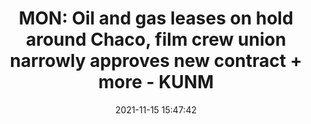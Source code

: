 ---
"title": "MON: Oil and gas leases on hold around Chaco, film crew union narrowly approves new contract + more - KUNM"
"date": "2021-11-15 15:47:42"
"feed_name": "GOOGLENEWSMINING"
"feed_website": "https://news.google.com/search?q=mining%2Bincident&hl=en-US&gl=US&ceid=US:en"
"feed_rss": "https://news.google.com/rss/search?q=mining%2Bincident&hl=en-US&gl=US&ceid=US:en"
"link": "https://www.kunm.org/post/mon-oil-and-gas-leases-hold-around-chaco-film-crew-union-narrowly-approves-new-contract-more"
"source": "{'href': 'https://www.kunm.org', 'title': 'KUNM'}"
"file": "_posts/2021-1-1-0c2453963ab691ccd70d42b7c26649b5e8a63cc8.md"
"accident": "0"
"drilling": "0"
"dead": "0"
"injured": "0"
"arrested": "0"
"place": "unknown place"
"where": "unknown site"
"causes": "unknown"
"place_uri": "unknown place"
---